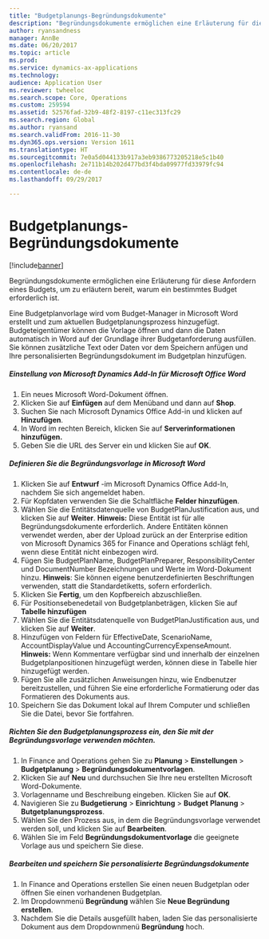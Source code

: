 ```yaml
---
title: "Budgetplanungs-Begründungsdokumente"
description: "Begründungsdokumente ermöglichen eine Erläuterung für diese Anfordern eines Budgets, um zu erläutern bereit, warum ein bestimmtes Budget erforderlich ist."
author: ryansandness
manager: AnnBe
ms.date: 06/20/2017
ms.topic: article
ms.prod: 
ms.service: dynamics-ax-applications
ms.technology: 
audience: Application User
ms.reviewer: twheeloc
ms.search.scope: Core, Operations
ms.custom: 259594
ms.assetid: 52576fad-32b9-48f2-8197-c11ec313fc29
ms.search.region: Global
ms.author: ryansand
ms.search.validFrom: 2016-11-30
ms.dyn365.ops.version: Version 1611
ms.translationtype: HT
ms.sourcegitcommit: 7e0a5d044133b917a3eb9386773205218e5c1b40
ms.openlocfilehash: 2e711b14b202d477bd3f4bda09977fd33979fc94
ms.contentlocale: de-de
ms.lasthandoff: 09/29/2017

---
```


# <a name="budget-planning-justification-documents"></a>Budgetplanungs-Begründungsdokumente

[!include[banner](../includes/banner.md)]


Begründungsdokumente ermöglichen eine Erläuterung für diese Anfordern eines Budgets, um zu erläutern bereit, warum ein bestimmtes Budget erforderlich ist. 

Eine Budgetplanvorlage wird vom Budget-Manager in Microsoft Word erstellt und zum aktuellen Budgetplanungsprozess hinzugefügt. Budgeteigentümer können die Vorlage öffnen und dann die Daten automatisch in Word auf der Grundlage ihrer Budgetanforderung ausfüllen. Sie können zusätzliche Text oder Daten vor dem Speichern anfügen und Ihre personalisierten  Begründungsdokument im Budgetplan hinzufügen.

##### <a name="set-up-microsoft-dynamics-office-add-in-for-microsoft-word"></a>Einstellung von Microsoft Dynamics Add-In für Microsoft Office Word

1.  Ein neues Microsoft Word-Dokument öffnen.
2.  Klicken Sie auf **Einfügen** auf dem Menüband und dann auf **Shop**.
3.  Suchen Sie nach Microsoft Dynamics Office Add-in und klicken auf **Hinzufügen**.
4.  In Word im rechten Bereich, klicken  Sie auf **Serverinformationen hinzufügen.**
5.  Geben Sie die URL des Server ein und klicken Sie auf **OK**.

##### <a name="define-the-justification-template-in-microsoft-word"></a>Definieren Sie die Begründungsvorlage in Microsoft Word

1.  Klicken Sie auf **Entwurf** -im Microsoft Dynamics Office Add-In, nachdem Sie sich angemeldet haben.
2.  Für Kopfdaten verwenden Sie die Schaltfläche **Felder hinzufügen**.
3.  Wählen Sie die Entitätsdatenquelle von BudgetPlanJustification aus, und klicken Sie auf **Weiter**. **Hinweis:** Diese Entität ist für alle Begründungsdokumente erforderlich. Andere Entitäten können verwendet werden, aber der Upload zurück an der Enterprise edition von Microsoft Dynamics 365 for Finance and Operations schlägt fehl, wenn diese Entität nicht einbezogen wird.
4.  Fügen Sie BudgetPlanName, BudgetPlanPreparer, ResponsibilityCenter und DocumentNumber Bezeichnungen und Werte im Word-Dokument hinzu. **Hinweis**: Sie können eigene benutzerdefinierten Beschriftungen verwenden, statt die Standardetiketts, sofern erforderlich.
5.  Klicken Sie **Fertig**, um den Kopfbereich abzuschließen.
6.  Für Positionsebenedetail von Budgetplanbeträgen, klicken Sie auf **Tabelle hinzufügen**
7.  Wählen Sie die Entitätsdatenquelle von BudgetPlanJustification aus, und klicken Sie auf **Weiter**.
8.  Hinzufügen von Feldern für EffectiveDate, ScenarioName, AccountDisplayValue und AccountingCurrencyExpenseAmount. **Hinweis:** Wenn Kommentare verfügbar sind und innerhalb der einzelnen Budgetplanpositionen hinzugefügt werden, können diese in Tabelle hier hinzugefügt werden.
9.  Fügen Sie alle zusätzlichen Anweisungen hinzu, wie Endbenutzer bereitzustellen, und führen Sie eine erforderliche Formatierung oder das Formatieren des Dokuments aus.
10. Speichern Sie das Dokument lokal auf Ihrem Computer und schließen Sie die Datei, bevor Sie fortfahren.

##### <a name="set-up-the-budget-planning-process-to-use-the-justification-template"></a>Richten Sie den Budgetplanungsprozess ein, den Sie mit der Begründungsvorlage verwenden möchten.

1.  In Finance and Operations gehen Sie zu **Planung** &gt; **Einstellungen** &gt; **Budgetplanung** &gt; **Begründungsdokumentvorlagen**.
2.  Klicken Sie auf **Neu** und durchsuchen Sie Ihre neu erstellten Microsoft Word-Dokumente.
3.  Vorlagenname und Beschreibung eingeben. Klicken Sie auf **OK**.
4.  Navigieren Sie zu **Budgetierung** &gt; **Einrichtung** &gt; **Budget** **Planung** &gt; **Butgetplanungsprozess**.
5.  Wählen Sie den Prozess aus, in dem die Begründungsvorlage verwendet werden soll, und klicken Sie auf **Bearbeiten**.
6.  Wählen Sie im Feld **Begründungsdokumentvorlage** die geeignete Vorlage aus und speichern Sie diese.

##### <a name="edit-and-save-personalized-justification-documents"></a>Bearbeiten und speichern Sie personalisierte Begründungsdokumente

1.  In Finance and Operations erstellen Sie einen neuen Budgetplan oder öffnen Sie einen vorhandenen Budgetplan.
2.  Im Dropdownmenü **Begründung** wählen Sie **Neue Begründung erstellen**.
3.  Nachdem Sie die Details ausgefüllt haben, laden Sie das personalisierte Dokument aus dem Dropdownmenü **Begründung** hoch.





